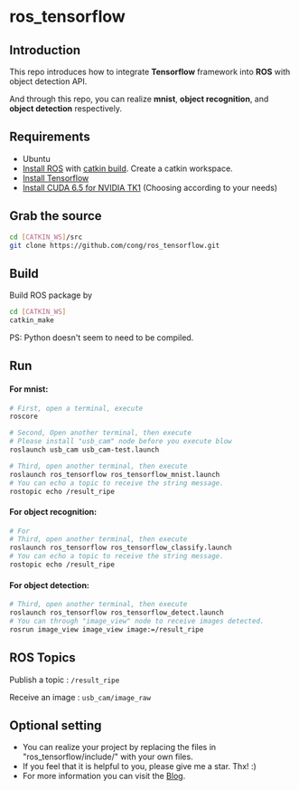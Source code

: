 # ros_tensorflow

## Introduction

This repo introduces how to integrate **Tensorflow** framework into **ROS** with object detection API. 

And through this repo, you can realize **mnist**, **object recognition**, and **object detection** respectively.

## Requirements

- Ubuntu
- [Install ROS](http://wiki.ros.org/ROS/Installation) with [catkin build](http://wiki.ros.org/ROS/Tutorials/InstallingandConfiguringROSEnvironment). Create a catkin workspace.
- [Install Tensorflow](https://www.tensorflow.org/install/)
- [Install CUDA 6.5 for NVIDIA TK1](https://gist.github.com/jetsonhacks/6da905e0675dcb5cba6f) (Choosing according to your needs)

## Grab the source

```sh
cd [CATKIN_WS]/src
git clone https://github.com/cong/ros_tensorflow.git
```

## Build

Build ROS package by

```sh
cd [CATKIN_WS]
catkin_make
```

PS: Python doesn't seem to need to be compiled.

## Run

#### For mnist:

```sh
# First, open a terminal, execute
roscore

# Second, Open another terminal, then execute
# Please install "usb_cam" node before you execute blow
roslaunch usb_cam usb_cam-test.launch

# Third, open another terminal, then execute
roslaunch ros_tensorflow ros_tensorflow_mnist.launch
# You can echo a topic to receive the string message.
rostopic echo /result_ripe
```

#### For object recognition:

```sh
# For 
# Third, open another terminal, then execute
roslaunch ros_tensorflow ros_tensorflow_classify.launch
# You can echo a topic to receive the string message.
rostopic echo /result_ripe
```

#### For object detection:

```sh
# Third, open another terminal, then execute
roslaunch ros_tensorflow ros_tensorflow_detect.launch
# You can through "image_view" node to receive images detected.
rosrun image_view image_view image:=/result_ripe
```

## ROS Topics

Publish a topic : `/result_ripe`

Receive an image : `usb_cam/image_raw`

## Optional setting

- You can realize your project by replacing the files in "ros_tensorflow/include/" with your own files.
- If you feel that it is helpful to you, please give me a star. Thx!  :)
- For more information you can visit the [Blog]().
